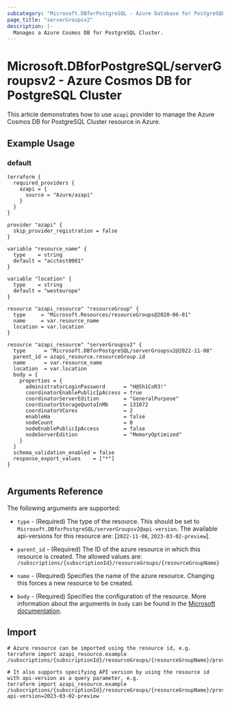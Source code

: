 ```yaml
---
subcategory: "Microsoft.DBforPostgreSQL - Azure Database for PostgreSQL"
page_title: "serverGroupsv2"
description: |-
  Manages a Azure Cosmos DB for PostgreSQL Cluster.
---
```


# Microsoft.DBforPostgreSQL/serverGroupsv2 - Azure Cosmos DB for PostgreSQL Cluster

This article demonstrates how to use `azapi` provider to manage the Azure Cosmos DB for PostgreSQL Cluster resource in Azure.

## Example Usage

### default

```hcl
terraform {
  required_providers {
    azapi = {
      source = "Azure/azapi"
    }
  }
}

provider "azapi" {
  skip_provider_registration = false
}

variable "resource_name" {
  type    = string
  default = "acctest0001"
}

variable "location" {
  type    = string
  default = "westeurope"
}

resource "azapi_resource" "resourceGroup" {
  type     = "Microsoft.Resources/resourceGroups@2020-06-01"
  name     = var.resource_name
  location = var.location
}

resource "azapi_resource" "serverGroupsv2" {
  type      = "Microsoft.DBforPostgreSQL/serverGroupsv2@2022-11-08"
  parent_id = azapi_resource.resourceGroup.id
  name      = var.resource_name
  location  = var.location
  body = {
    properties = {
      administratorLoginPassword      = "H@Sh1CoR3!"
      coordinatorEnablePublicIpAccess = true
      coordinatorServerEdition        = "GeneralPurpose"
      coordinatorStorageQuotaInMb     = 131072
      coordinatorVCores               = 2
      enableHa                        = false
      nodeCount                       = 0
      nodeEnablePublicIpAccess        = false
      nodeServerEdition               = "MemoryOptimized"
    }
  }
  schema_validation_enabled = false
  response_export_values    = ["*"]
}


```



## Arguments Reference

The following arguments are supported:

* `type` - (Required) The type of the resource. This should be set to `Microsoft.DBforPostgreSQL/serverGroupsv2@api-version`. The available api-versions for this resource are: [`2022-11-08`, `2023-03-02-preview`].

* `parent_id` - (Required) The ID of the azure resource in which this resource is created. The allowed values are:  
  `/subscriptions/{subscriptionId}/resourceGroups/{resourceGroupName}`

* `name` - (Required) Specifies the name of the azure resource. Changing this forces a new resource to be created.

* `body` - (Required) Specifies the configuration of the resource. More information about the arguments in `body` can be found in the [Microsoft documentation](https://learn.microsoft.com/en-us/azure/templates/Microsoft.DBforPostgreSQL/serverGroupsv2?pivots=deployment-language-terraform).

## Import

 ```shell
 # Azure resource can be imported using the resource id, e.g.
 terraform import azapi_resource.example /subscriptions/{subscriptionId}/resourceGroups/{resourceGroupName}/providers/Microsoft.DBforPostgreSQL/serverGroupsv2/{resourceName}
 
 # It also supports specifying API version by using the resource id with api-version as a query parameter, e.g.
 terraform import azapi_resource.example /subscriptions/{subscriptionId}/resourceGroups/{resourceGroupName}/providers/Microsoft.DBforPostgreSQL/serverGroupsv2/{resourceName}?api-version=2023-03-02-preview
 ```
